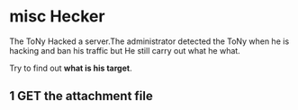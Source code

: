 # misc Hecker

The ToNy Hacked a server.The administrator detected the ToNy when he is hacking and ban his traffic but He still carry out what he what.

Try to find out **what is his target**.

## 1 GET the attachment file 


